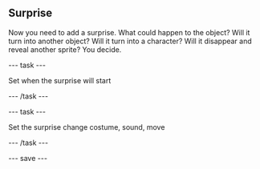 ## Surprise

Now you need to add a surprise. What could happen to the object? Will it turn into another object? Will it turn into a character? Will it disappear and reveal another sprite? You decide.

--- task ---

Set when the surprise will start

--- /task ---


--- task ---

Set the surprise change costume, sound, move

--- /task ---

--- save ---
